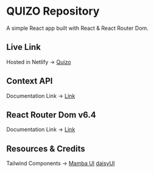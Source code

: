 # QUIZO  Repository

A simple React app built with React & React Router Dom.

## Live Link
Hosted in Netlify -> [Quizo](https://quizo-quiz-app.netlify.app/)

## Context API
Documentation Link -> [Link](https://reactjs.org/docs/context.html#api)


## React Router Dom v6.4 
Documentation Link -> [Link](https://reactrouter.com/en/main/start/overview)


## Resources & Credits
Tailwind Components -> 
[Mamba UI](https://www.mambaui.com/)
[daisyUI](https://daisyui.com/components/)
